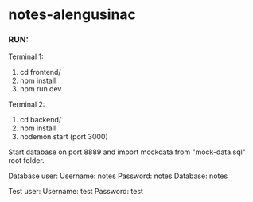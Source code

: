 # notes-alengusinac

### RUN:

Terminal 1:
1. cd frontend/
2. npm install
3. npm run dev

Terminal 2:
1. cd backend/
2. npm install
3. nodemon start (port 3000)

Start database on port 8889 and import mockdata from "mock-data.sql" root folder.

Database user:
Username: notes
Password: notes
Database: notes

Test user:
Username: test
Password: test

